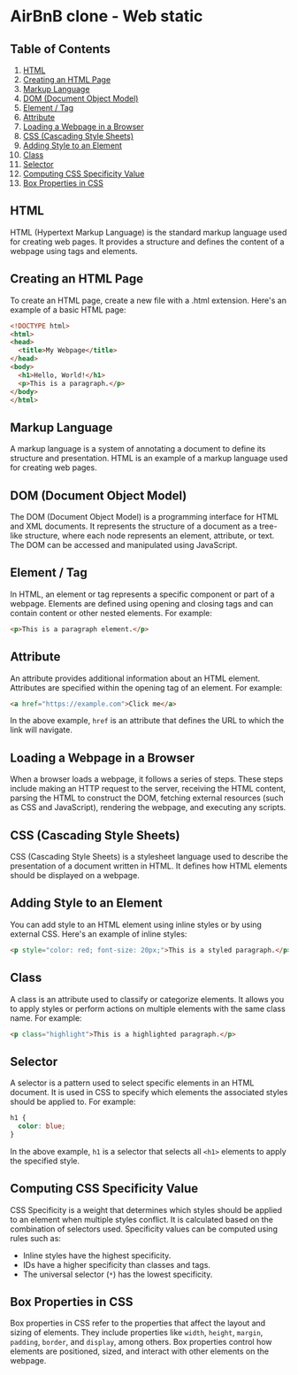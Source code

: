 # AirBnB clone - Web static

## Table of Contents

1. [HTML](#html)
2. [Creating an HTML Page](#creating-an-html-page)
3. [Markup Language](#markup-language)
4. [DOM (Document Object Model)](#dom-document-object-model)
5. [Element / Tag](#element--tag)
6. [Attribute](#attribute)
7. [Loading a Webpage in a Browser](#loading-a-webpage-in-a-browser)
8. [CSS (Cascading Style Sheets)](#css-cascading-style-sheets)
9. [Adding Style to an Element](#adding-style-to-an-element)
10. [Class](#class)
11. [Selector](#selector)
12. [Computing CSS Specificity Value](#computing-css-specificity-value)
13. [Box Properties in CSS](#box-properties-in-css)

## HTML
HTML (Hypertext Markup Language) is the standard markup language used for creating web pages. It provides a structure and defines the content of a webpage using tags and elements.

## Creating an HTML Page
To create an HTML page, create a new file with a .html extension. Here's an example of a basic HTML page:

```html
<!DOCTYPE html>
<html>
<head>
  <title>My Webpage</title>
</head>
<body>
  <h1>Hello, World!</h1>
  <p>This is a paragraph.</p>
</body>
</html>
```

## Markup Language
A markup language is a system of annotating a document to define its structure and presentation. HTML is an example of a markup language used for creating web pages.

## DOM (Document Object Model)
The DOM (Document Object Model) is a programming interface for HTML and XML documents. It represents the structure of a document as a tree-like structure, where each node represents an element, attribute, or text. The DOM can be accessed and manipulated using JavaScript.

## Element / Tag
In HTML, an element or tag represents a specific component or part of a webpage. Elements are defined using opening and closing tags and can contain content or other nested elements. For example:

```html
<p>This is a paragraph element.</p>
```

## Attribute
An attribute provides additional information about an HTML element. Attributes are specified within the opening tag of an element. For example:

```html
<a href="https://example.com">Click me</a>
```

In the above example, `href` is an attribute that defines the URL to which the link will navigate.

## Loading a Webpage in a Browser
When a browser loads a webpage, it follows a series of steps. These steps include making an HTTP request to the server, receiving the HTML content, parsing the HTML to construct the DOM, fetching external resources (such as CSS and JavaScript), rendering the webpage, and executing any scripts.

## CSS (Cascading Style Sheets)
CSS (Cascading Style Sheets) is a stylesheet language used to describe the presentation of a document written in HTML. It defines how HTML elements should be displayed on a webpage.

## Adding Style to an Element
You can add style to an HTML element using inline styles or by using external CSS. Here's an example of inline styles:

```html
<p style="color: red; font-size: 20px;">This is a styled paragraph.</p>
```

## Class
A class is an attribute used to classify or categorize elements. It allows you to apply styles or perform actions on multiple elements with the same class name. For example:

```html
<p class="highlight">This is a highlighted paragraph.</p>
```

## Selector
A selector is a pattern used to select specific elements in an HTML document. It is used in CSS to specify which elements the associated styles should be applied to. For example:

```css
h1 {
  color: blue;
}
```

In the above example, `h1` is a selector that selects all `<h1>` elements to apply the specified style.

## Computing CSS Specificity Value
CSS Specificity is a weight that determines which styles should be applied to an element when multiple styles conflict. It is calculated based on the combination of selectors used. Specificity values can be computed using rules such as:

- Inline styles have the highest specificity.
- IDs have a higher specificity than classes and tags.
- The universal selector (`*`) has the lowest specificity.

## Box Properties in CSS
Box properties in CSS refer to the properties that affect the layout and sizing of elements. They include properties like `width`, `height`, `margin`, `padding`, `border`, and `display`, among others. Box properties control how elements are positioned, sized, and interact with other elements on the webpage.

